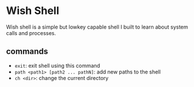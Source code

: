 # Wish Shell

Wish shell is a simple but lowkey capable shell I built to learn about system calls and processes.

## commands
- `exit`: exit shell using this command
- `path <path1> [path2 ... pathN]`: add new paths to the shell
- `ch <dir>`: change the current directory 